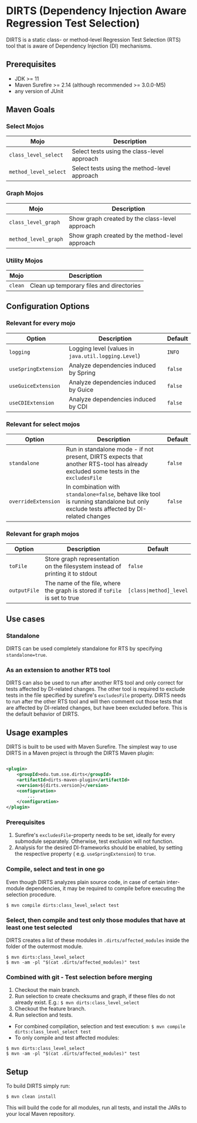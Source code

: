 # DIRTS (Dependency Injection Aware Regression Test Selection)

DIRTS is a static class- or method-level Regression Test Selection (RTS) tool that is aware of
Dependency Injection (DI) mechanisms.

## Prerequisites

- JDK >= 11
- Maven Surefire >= 2.14 (although recommended >= 3.0.0-M5)
- any version of JUnit

## Maven Goals

### Select Mojos

| Mojo                  | Description                                  |
|-----------------------|----------------------------------------------|
| `class_level_select`  | Select tests using the class-level approach  |
| `method_level_select` | Select tests using the method-level approach |

### Graph Mojos

| Mojo                  | Description                                     |
|-----------------------|-------------------------------------------------|
| `class_level_graph`   | Show graph created by the class-level approach  |
| `method_level_graph`  | Show graph created by the method-level approach |

### Utility Mojos

| Mojo    | Description                              |
|---------|------------------------------------------|
| `clean` | Clean up temporary files and directories |

## Configuration Options

### Relevant for every mojo

| Option                | Description                                                                        | Default |
|-----------------------|------------------------------------------------------------------------------------|---------|
| `logging`             | Logging level (values in `java.util.logging.Level`)                                | `INFO`  |
| `useSpringExtension`  | Analyze dependencies induced by Spring                                             | `false` |
| `useGuiceExtension`   | Analyze dependencies induced by Guice                                              | `false` |
| `useCDIExtension`     | Analyze dependencies induced by CDI                                                | `false` |

### Relevant for select mojos

| Option                | Description                                                                                                                          | Default |
|-----------------------|--------------------------------------------------------------------------------------------------------------------------------------|---------|
| `standalone`          | Run in standalone mode - if not present, DIRTS expects that another RTS-tool has already excluded some tests in the `excludesFile`   | `false` |
| `overrideExtension`   | In combination with `standalone=false`, behave like tool is running standalone but only exclude tests affected by DI-related changes | `false` |

### Relevant for graph mojos

| Option                | Description                                                                        | Default |
|-----------------------|------------------------------------------------------------------------------------|---------|
| `toFile`              | Store graph representation on the filesystem instead of printing it to stdout      | `false` |
| `outputFile`          | The name of the file, where the graph is stored if `toFile` is set to true         | `[class\|method]_level` |

## Use cases

### Standalone

DIRTS can be used completely standalone for RTS by specifying `standalone=true`.

### As an extension to another RTS tool

DIRTS can also be used to run after another RTS tool and only correct for tests affected by DI-related changes.
The other tool is required to exclude tests in the file specified by surefire's `excludesFile` property.
DIRTS needs to run after the other RTS tool and will then comment out those tests that are affected by DI-related
changes,
but have been excluded before.
This is the default behavior of DIRTS.

## Usage examples

DIRTS is built to be used with Maven Surefire. The simplest way to use DIRTS in a Maven project is through the DIRTS
Maven plugin:

```xml

<plugin>
    <groupId>edu.tum.sse.dirts</groupId>
    <artifactId>dirts-maven-plugin</artifactId>
    <version>${dirts.version}</version>
    <configuration>
        ...
    </configuration>
</plugin>
```

### Prerequisites

1. Surefire's `excludesFile`-property needs to be set, ideally for every submodule separately. Otherwise, test exclusion
   will not function.
2. Analysis for the desired DI-frameworks should be enabled, by setting the respective property (
   e.g. `useSpringExtension`) to `true`.

### Compile, select and test in one go

Even though DIRTS analyzes plain source code, in case of certain inter-module dependencies, it may be required to
compile before executing the selection procedure.

```shell
$ mvn compile dirts:class_level_select test
```

### Select, then compile and test only those modules that have at least one test selected

DIRTS creates a list of these modules in `.dirts/affected_modules` inside the folder of the outermost module.

```shell
$ mvn dirts:class_level_select
$ mvn -am -pl "$(cat .dirts/affected_modules)" test
```

### Combined with git - Test selection before merging

1. Checkout the main branch.
2. Run selection to create checksums and graph, if these files do not already exist.
   E.g.: ```$ mvn dirts:class_level_select```
3. Checkout the feature branch.
4. Run selection and tests.

- For combined compilation, selection and test execution: ```$ mvn compile dirts:class_level_select test```
- To only compile and test affected modules:

```shell
$ mvn dirts:class_level_select
$ mvn -am -pl "$(cat .dirts/affected_modules)" test
```

## Setup

To build DIRTS simply run:

```shell
$ mvn clean install
```

This will build the code for all modules, run all tests, and install the JARs to your local Maven repository.
